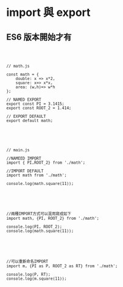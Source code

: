 # import 與 export
## ES6 版本開始才有

<code>

    // math.js

    const math = {
        double: x => x*2,
        square: x=> x*x,
        area: (w,h)=> w*h
    };

    // NAMED EXPORT
    export const PI = 3.1415;
    export const ROOT_2 = 1.414;

    // EXPORT DEFAULT
    export default math;
</code>
<code>

    // main.js
    
    //NAMEED IMPORT
    import { PI,ROOT_2} from './math';
    
    //IMPORT DEFAULT
    import math from './math';

    console.log(math.square(11));
</code>
<code>

    //兩種IMPORT方式可以混用寫成如下
    import math, {PI, ROOT_2} from './math';

    console.log(PI, ROOT_2);
    console.log(math.square(11));
</code>
<code>

    //可以重新命名IMPORT
    import m, {PI as P, ROOT_2 as RT} from './math';

    console.log(P, RT);
    console.log(m.square(11));    
</code>